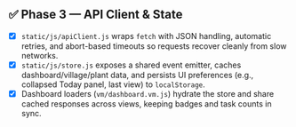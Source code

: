 ## ✅ Phase 3 — API Client & State

- [x] `static/js/apiClient.js` wraps `fetch` with JSON handling, automatic retries, and abort-based timeouts so requests recover cleanly from slow networks.
- [x] `static/js/store.js` exposes a shared event emitter, caches dashboard/village/plant data, and persists UI preferences (e.g., collapsed Today panel, last view) to `localStorage`.
- [x] Dashboard loaders (`vm/dashboard.vm.js`) hydrate the store and share cached responses across views, keeping badges and task counts in sync.

